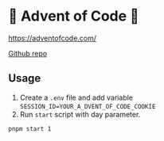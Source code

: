 # 🎄 Advent of Code 🎄

https://adventofcode.com/

[Github repo](https://github.com/woodreamz/advent-of-code)

## Usage

1. Create a `.env` file and add variable `SESSION_ID=YOUR_A_DVENT_OF_CODE_COOKIE`
2. Run `start` script with day parameter.

```bash
pnpm start 1
``````


